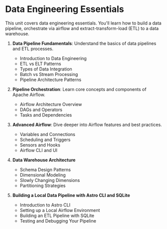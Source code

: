 # Data Engineering Essentials

This unit covers data engineering essentials. You'll learn how to build a data pipeline, orchestrate via airflow and extract-transform-load (ETL) to a data warehouse.

1. **Data Pipeline Fundamentals**: Understand the basics of data pipelines and ETL processes.

   - Introduction to Data Engineering
   - ETL vs ELT Patterns
   - Types of Data Integration
   - Batch vs Stream Processing
   - Pipeline Architecture Patterns

2. **Pipeline Orchestration**: Learn core concepts and components of Apache Airflow.

   - Airflow Architecture Overview
   - DAGs and Operators
   - Tasks and Dependencies

3. **Advanced Airflow**: Dive deeper into Airflow features and best practices.

   - Variables and Connections
   - Scheduling and Triggers
   - Sensors and Hooks
   - Airflow CLI and UI

4. **Data Warehouse Architecture**

   - Schema Design Patterns
   - Dimensional Modeling
   - Slowly Changing Dimensions
   - Partitioning Strategies

5. **Building a Local Data Pipeline with Astro CLI and SQLite**

   - Introduction to Astro CLI
   - Setting up a Local Airflow Environment
   - Building an ETL Pipeline with SQLite
   - Testing and Debugging Your Pipeline
